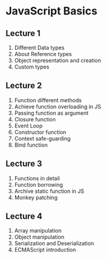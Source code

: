 # JavaScript Basics

## Lecture 1

1. Different Data types
2. About Reference types
3. Object representation and creation
4. Custom types

## Lecture 2

1. Function different methods
2. Achieve function overloading in JS
3. Passing function as argument
4. Closure function
5. Event Loop
6. Constructor function
7. Context safe-guarding
8. Bind function

## Lecture 3

1. Functions in detail
2. Function borrowing
3. Archive static function in JS
4. Monkey patching

## Lecture 4

1. Array manipulation
2. Object manipulation
3. Serialization and Deserialization
4. ECMAScript introduction
